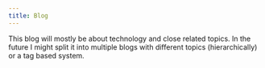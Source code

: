 ```yaml
---
title: Blog
---
```


This blog will mostly be about technology and close related topics.  In
the future I might split it into multiple blogs with different topics
(hierarchically) or a tag based system.
